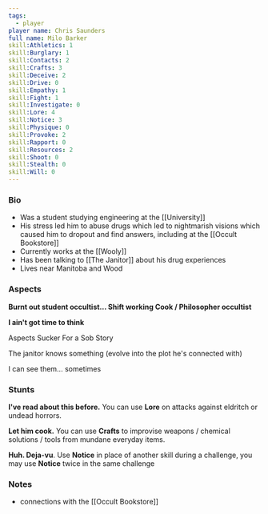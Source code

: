 ```yaml
---
tags:
  - player
player name: Chris Saunders
full name: Milo Barker
skill:Athletics: 1
skill:Burglary: 1
skill:Contacts: 2
skill:Crafts: 3
skill:Deceive: 2
skill:Drive: 0
skill:Empathy: 1
skill:Fight: 1
skill:Investigate: 0
skill:Lore: 4
skill:Notice: 3
skill:Physique: 0
skill:Provoke: 2
skill:Rapport: 0
skill:Resources: 2
skill:Shoot: 0
skill:Stealth: 0
skill:Will: 0
---
```

### Bio 

- Was a student studying engineering at the [[University]]
- His stress led him to abuse drugs which led to nightmarish visions which caused him to dropout and find answers, including at the [[Occult Bookstore]]
- Currently works at the [[Wooly]]
- Has been talking to [[The Janitor]] about his drug experiences
- Lives near Manitoba and Wood

### Aspects

**Burnt out student occultist... Shift working Cook / Philosopher occultist**

**I ain't got time to think**

Aspects Sucker For a Sob Story

The janitor knows something (evolve into the plot he's connected with)

I can see them... sometimes

### Stunts  

**I've read about this before.** You can use **Lore** on attacks against eldritch or undead horrors.

**Let him cook.** You can use **Crafts** to improvise weapons / chemical solutions / tools from mundane everyday items.

**Huh. Deja-vu**. Use **Notice** in place of another skill during a challenge, you may use **Notice** twice in the same challenge

### Notes

- connections with the [[Occult Bookstore]]